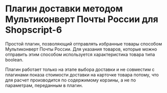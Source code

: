 # Плагин доставки методом Мультиконверт Почты России для Shopscript-6

Простой плагин, позволяющий отправлять избранные товары способом Мультиконверт Почты России. Для указания товаров,
которые можно отправить этим способом используется характеристика товара типа boolean.
 
Плагин работает только на этапе выбора доставки и не совместим с плагинами показа стоимости доставки на карточке товара
потому, что для расчет производится по содержимому корзины, а не по параметрам, переданным в плагин.

